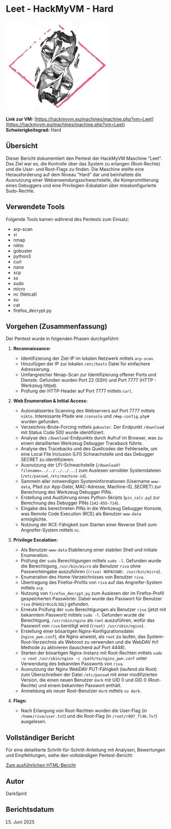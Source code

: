 # Leet - HackMyVM - Hard

![Leet.png](Leet.png)

**Link zur VM:** [https://hackmyvm.eu/machines/machine.php?vm=Leet](https://hackmyvm.eu/machines/machine.php?vm=Leet)
**Schwierigkeitsgrad:** Hard

## Übersicht

Dieser Bericht dokumentiert den Pentest der HackMyVM Maschine "Leet". Das Ziel war es, die Kontrolle über das System zu erlangen (Root-Rechte) und die User- und Root-Flags zu finden. Die Maschine stellte eine Herausforderung auf dem Niveau "Hard" dar und beinhaltete die Ausnutzung einer Webanwendungsschwachstelle, die Kompromittierung eines Debuggers und eine Privilegien-Eskalation über misskonfigurierte Sudo-Rechte.

## Verwendete Tools

Folgende Tools kamen während des Pentests zum Einsatz:

*   arp-scan
*   vi
*   nmap
*   nikto
*   gobuster
*   python3
*   curl
*   nano
*   scp
*   ss
*   sudo
*   micro
*   nc (Netcat)
*   su
*   cat
*   firefox_decrypt.py

## Vorgehen (Zusammenfassung)

Der Pentest wurde in folgenden Phasen durchgeführt:

1.  **Reconnaissance:**
    *   Identifizierung der Ziel-IP im lokalen Netzwerk mittels `arp-scan`.
    *   Hinzufügen der IP zur lokalen `/etc/hosts` Datei für einfachere Adressierung.
    *   Umfangreicher Nmap-Scan zur Identifizierung offener Ports und Dienste. Gefunden wurden Port 22 (SSH) und Port 7777 (HTTP - Werkzeug httpd).
    *   Prüfung der HTTP-Header auf Port 7777 mittels `curl`.

2.  **Web Enumeration & Initial Access:**
    *   Automatisiertes Scanning des Webservers auf Port 7777 mittels `nikto`. Interessante Pfade wie `/console` und `/#wp-config.php#` wurden gefunden.
    *   Verzeichnis-Brute-Forcing mittels `gobuster`. Der Endpunkt `/download` mit Status Code 500 wurde identifiziert.
    *   Analyse des `/download`-Endpunkts durch Aufruf im Browser, was zu einem detaillierten Werkzeug Debugger Traceback führte.
    *   Analyse des Tracebacks und des Quellcodes der Fehlerseite, um eine Local File Inclusion (LFI) Schwachstelle und das Debugger SECRET zu identifizieren.
    *   Ausnutzung der LFI-Schwachstelle (`/download?filename=../../../../...`) zum Auslesen sensibler Systemdateien (`/etc/passwd`, `/etc/machine-id`).
    *   Sammeln aller notwendigen Systeminformationen (Username `www-data`, Pfad zur App-Datei, MAC-Adresse, Machine-ID, SECRET) zur Berechnung des Werkzeug Debugger PINs.
    *   Erstellung und Ausführung eines Python-Skripts (`pin_calc.py`) zur Berechnung des Debugger PINs (`142-855-714`).
    *   Eingabe des berechneten PINs in die Werkzeug Debugger Konsole, was Remote Code Execution (RCE) als Benutzer `www-data` ermöglichte.
    *   Nutzung der RCE-Fähigkeit zum Starten einer Reverse Shell zum Angreifer-System mittels `nc`.

3.  **Privilege Escalation:**
    *   Als Benutzer `www-data` Etablierung einer stabilen Shell und initiale Enumeration.
    *   Prüfung der `sudo` Berechtigungen mittels `sudo -l`. Gefunden wurde die Berechtigung, `/usr/bin/micro` als Benutzer `riva` ohne Passworteingabe auszuführen (`(riva) NOPASSWD: /usr/bin/micro`).
    *   Enumeration des Home-Verzeichnisses von Benutzer `riva`.
    *   Übertragung des Firefox-Profils von `riva` auf das Angreifer-System mittels `scp`.
    *   Nutzung von `firefox_decrypt.py` zum Auslesen der im Firefox-Profil gespeicherten Passwörter. Dabei wurde das Passwort für Benutzer `riva` (`PGH$2r0co3L5QL`) gefunden.
    *   Erneute Prüfung der `sudo` Berechtigungen als Benutzer `riva` (jetzt mit bekanntem Passwort) mittels `sudo -l`. Gefunden wurde die Berechtigung, `/usr/sbin/nginx` als `root` auszuführen, wofür das Passwort von `riva` benötigt wird (`(root) /usr/sbin/nginx`).
    *   Erstellung einer bösartigen Nginx-Konfigurationsdatei (`nginx_pwn.conf`), die Nginx anweist, als `root` zu laufen, das System-Root-Verzeichnis als Webroot zu verwenden und die WebDAV `PUT` Methode zu aktivieren (lauschend auf Port 4448).
    *   Starten der bösartigen Nginx-Instanz mit Root-Rechten mittels `sudo -u root /usr/sbin/nginx -c /path/to/nginx_pwn.conf` unter Verwendung des bekannten Passworts von `riva`.
    *   Ausnutzung der Nginx WebDAV PUT-Fähigkeit (laufend als Root) zum Überschreiben der Datei `/etc/passwd` mit einer modifizierten Version, die einen neuen Benutzer `dark` mit UID 0 und GID 0 (Root-Rechte) und einem bekannten Passwort enthält.
    *   Anmeldung als neuer Root-Benutzer `dark` mittels `su dark`.

4.  **Flags:**
    *   Nach Erlangung von Root-Rechten wurden die User-Flag (in `/home/riva/user.txt`) und die Root-Flag (in `/root/r007_fl46.7x7`) ausgelesen.

## Vollständiger Bericht

Für eine detaillierte Schritt-für-Schritt-Anleitung mit Analysen, Bewertungen und Empfehlungen, siehe den vollständigen Pentest-Bericht:

[Zum ausführlichen HTML-Bericht](https://alientec1908.github.io/Leet_HackMyVM_Hard/)

## Autor

DarkSpirit

## Berichtsdatum

15. Juni 2025
